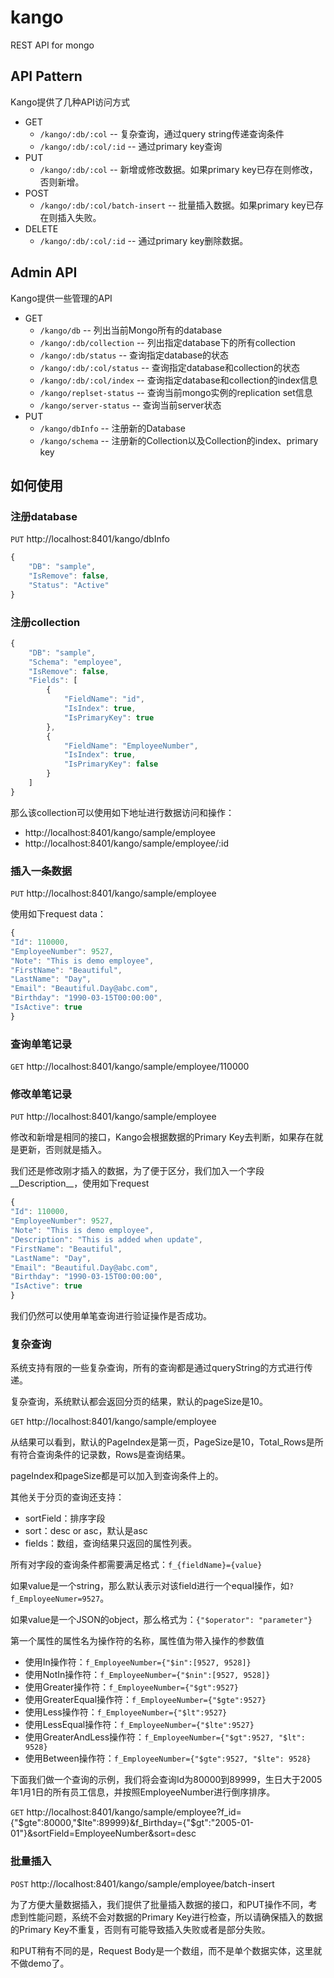 kango
=====

REST API for mongo

## API Pattern

Kango提供了几种API访问方式

* GET
    * `/kango/:db/:col` -- 复杂查询，通过query string传递查询条件
    * `/kango/:db/:col/:id` -- 通过primary key查询
* PUT
    * `/kango/:db/:col` -- 新增或修改数据。如果primary key已存在则修改，否则新增。
* POST
    * `/kango/:db/:col/batch-insert` -- 批量插入数据。如果primary key已存在则插入失败。
* DELETE
    * `/kango/:db/:col/:id` -- 通过primary key删除数据。
    
    
## Admin API

Kango提供一些管理的API

* GET
    * `/kango/db` -- 列出当前Mongo所有的database
    * `/kango/:db/collection` -- 列出指定database下的所有collection
    * `/kango/:db/status` -- 查询指定database的状态
    * `/kango/:db/:col/status` -- 查询指定database和collection的状态
    * `/kango/:db/:col/index` -- 查询指定database和collection的index信息
    * `/kango/replset-status` -- 查询当前mongo实例的replication set信息
    * `/kango/server-status` -- 查询当前server状态
* PUT
    * `/kango/dbInfo` -- 注册新的Database
    * `/kango/schema` -- 注册新的Collection以及Collection的index、primary key

## 如何使用

### 注册database

```PUT``` http://localhost:8401/kango/dbInfo

```js
{
    "DB": "sample",
    "IsRemove": false,
    "Status": "Active"
}
```

### 注册collection

```js
{
    "DB": "sample",
    "Schema": "employee",
    "IsRemove": false,
    "Fields": [
        {
            "FieldName": "id",
            "IsIndex": true,
            "IsPrimaryKey": true
        },
        {
            "FieldName": "EmployeeNumber",
            "IsIndex": true,
            "IsPrimaryKey": false
        }
    ]
}
```

那么该collection可以使用如下地址进行数据访问和操作：

* http://localhost:8401/kango/sample/employee
* http://localhost:8401/kango/sample/employee/:id


### 插入一条数据

```PUT``` http://localhost:8401/kango/sample/employee

使用如下request data：

```js
{
"Id": 110000,
"EmployeeNumber": 9527,
"Note": "This is demo employee",
"FirstName": "Beautiful",
"LastName": "Day",
"Email": "Beautiful.Day@abc.com",
"Birthday": "1990-03-15T00:00:00",
"IsActive": true
}
```


### 查询单笔记录

```GET``` http://localhost:8401/kango/sample/employee/110000


### 修改单笔记录

```PUT``` http://localhost:8401/kango/sample/employee

修改和新增是相同的接口，Kango会根据数据的Primary Key去判断，如果存在就是更新，否则就是插入。

我们还是修改刚才插入的数据，为了便于区分，我们加入一个字段__Description__，使用如下request

```js
{
"Id": 110000,
"EmployeeNumber": 9527,
"Note": "This is demo employee",
"Description": "This is added when update",
"FirstName": "Beautiful",
"LastName": "Day",
"Email": "Beautiful.Day@abc.com",
"Birthday": "1990-03-15T00:00:00",
"IsActive": true
}
```


我们仍然可以使用单笔查询进行验证操作是否成功。

### 复杂查询

系统支持有限的一些复杂查询，所有的查询都是通过queryString的方式进行传递。

复杂查询，系统默认都会返回分页的结果，默认的pageSize是10。

```GET``` http://localhost:8401/kango/sample/employee

从结果可以看到，默认的PageIndex是第一页，PageSize是10，Total_Rows是所有符合查询条件的记录数，Rows是查询结果。

pageIndex和pageSize都是可以加入到查询条件上的。

其他关于分页的查询还支持：
* sortField：排序字段
* sort：desc or asc，默认是asc
* fields：数组，查询结果只返回的属性列表。

所有对字段的查询条件都需要满足格式：```f_{fieldName}={value}```

如果value是一个string，那么默认表示对该field进行一个equal操作，如```?f_EmployeeNumer=9527```。

如果value是一个JSON的object，那么格式为：```{"$operator": "parameter"}```

第一个属性的属性名为操作符的名称，属性值为带入操作的参数值

* 使用In操作符：```f_EmployeeNumber={"$in":[9527, 9528]}```
* 使用NotIn操作符：```f_EmployeeNumber={"$nin":[9527, 9528]}```
* 使用Greater操作符：```f_EmployeeNumber={"$gt":9527}```
* 使用GreaterEqual操作符：```f_EmployeeNumber={"$gte":9527}```
* 使用Less操作符：```f_EmployeeNumber={"$lt":9527}```
* 使用LessEqual操作符：```f_EmployeeNumber={"$lte":9527}```
* 使用GreaterAndLess操作符：```f_EmployeeNumber={"$gt":9527, "$lt": 9528}```
* 使用Between操作符：```f_EmployeeNumber={"$gte":9527, "$lte": 9528}```

下面我们做一个查询的示例，我们将会查询Id为80000到89999，生日大于2005年1月1日的所有员工信息，并按照EmployeeNumber进行倒序排序。

```GET``` http://localhost:8401/kango/sample/employee?f_id={"$gte":80000,"$lte":89999}&f_Birthday={"$gt":"2005-01-01"}&sortField=EmployeeNumber&sort=desc


### 批量插入

```POST``` http://localhost:8401/kango/sample/employee/batch-insert

为了方便大量数据插入，我们提供了批量插入数据的接口，和PUT操作不同，考虑到性能问题，系统不会对数据的Primary Key进行检查，所以请确保插入的数据的Primary Key不重复，否则有可能导致插入失败或者是部分失败。

和PUT稍有不同的是，Request Body是一个数组，而不是单个数据实体，这里就不做demo了。

